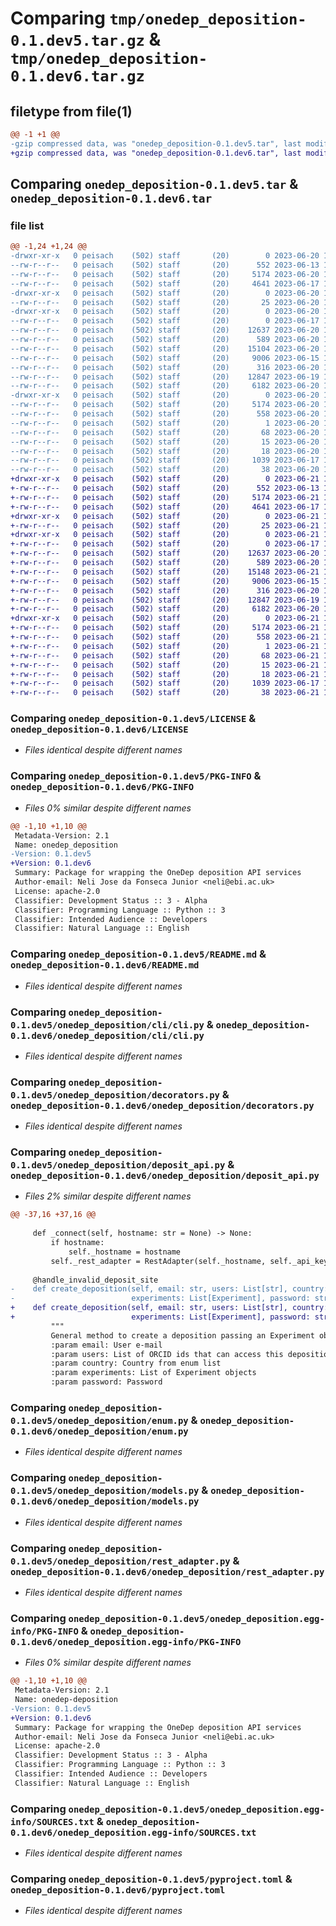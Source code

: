 # Comparing `tmp/onedep_deposition-0.1.dev5.tar.gz` & `tmp/onedep_deposition-0.1.dev6.tar.gz`

## filetype from file(1)

```diff
@@ -1 +1 @@
-gzip compressed data, was "onedep_deposition-0.1.dev5.tar", last modified: Tue Jun 20 13:28:07 2023, max compression
+gzip compressed data, was "onedep_deposition-0.1.dev6.tar", last modified: Wed Jun 21 13:40:39 2023, max compression
```

## Comparing `onedep_deposition-0.1.dev5.tar` & `onedep_deposition-0.1.dev6.tar`

### file list

```diff
@@ -1,24 +1,24 @@
-drwxr-xr-x   0 peisach    (502) staff       (20)        0 2023-06-20 13:28:07.659219 onedep_deposition-0.1.dev5/
--rw-r--r--   0 peisach    (502) staff       (20)      552 2023-06-13 13:04:02.000000 onedep_deposition-0.1.dev5/LICENSE
--rw-r--r--   0 peisach    (502) staff       (20)     5174 2023-06-20 13:28:07.658846 onedep_deposition-0.1.dev5/PKG-INFO
--rw-r--r--   0 peisach    (502) staff       (20)     4641 2023-06-17 15:30:45.000000 onedep_deposition-0.1.dev5/README.md
-drwxr-xr-x   0 peisach    (502) staff       (20)        0 2023-06-20 13:28:07.654933 onedep_deposition-0.1.dev5/onedep_deposition/
--rw-r--r--   0 peisach    (502) staff       (20)       25 2023-06-20 13:27:41.000000 onedep_deposition-0.1.dev5/onedep_deposition/__init__.py
-drwxr-xr-x   0 peisach    (502) staff       (20)        0 2023-06-20 13:28:07.658105 onedep_deposition-0.1.dev5/onedep_deposition/cli/
--rw-r--r--   0 peisach    (502) staff       (20)        0 2023-06-17 17:42:03.000000 onedep_deposition-0.1.dev5/onedep_deposition/cli/__init__.py
--rw-r--r--   0 peisach    (502) staff       (20)    12637 2023-06-20 13:27:14.000000 onedep_deposition-0.1.dev5/onedep_deposition/cli/cli.py
--rw-r--r--   0 peisach    (502) staff       (20)      589 2023-06-20 13:27:14.000000 onedep_deposition-0.1.dev5/onedep_deposition/decorators.py
--rw-r--r--   0 peisach    (502) staff       (20)    15104 2023-06-20 13:27:14.000000 onedep_deposition-0.1.dev5/onedep_deposition/deposit_api.py
--rw-r--r--   0 peisach    (502) staff       (20)     9006 2023-06-15 13:32:19.000000 onedep_deposition-0.1.dev5/onedep_deposition/enum.py
--rw-r--r--   0 peisach    (502) staff       (20)      316 2023-06-20 13:27:14.000000 onedep_deposition-0.1.dev5/onedep_deposition/exceptions.py
--rw-r--r--   0 peisach    (502) staff       (20)    12847 2023-06-19 17:09:13.000000 onedep_deposition-0.1.dev5/onedep_deposition/models.py
--rw-r--r--   0 peisach    (502) staff       (20)     6182 2023-06-20 13:27:14.000000 onedep_deposition-0.1.dev5/onedep_deposition/rest_adapter.py
-drwxr-xr-x   0 peisach    (502) staff       (20)        0 2023-06-20 13:28:07.657434 onedep_deposition-0.1.dev5/onedep_deposition.egg-info/
--rw-r--r--   0 peisach    (502) staff       (20)     5174 2023-06-20 13:28:07.000000 onedep_deposition-0.1.dev5/onedep_deposition.egg-info/PKG-INFO
--rw-r--r--   0 peisach    (502) staff       (20)      558 2023-06-20 13:28:07.000000 onedep_deposition-0.1.dev5/onedep_deposition.egg-info/SOURCES.txt
--rw-r--r--   0 peisach    (502) staff       (20)        1 2023-06-20 13:28:07.000000 onedep_deposition-0.1.dev5/onedep_deposition.egg-info/dependency_links.txt
--rw-r--r--   0 peisach    (502) staff       (20)       68 2023-06-20 13:28:07.000000 onedep_deposition-0.1.dev5/onedep_deposition.egg-info/entry_points.txt
--rw-r--r--   0 peisach    (502) staff       (20)       15 2023-06-20 13:28:07.000000 onedep_deposition-0.1.dev5/onedep_deposition.egg-info/requires.txt
--rw-r--r--   0 peisach    (502) staff       (20)       18 2023-06-20 13:28:07.000000 onedep_deposition-0.1.dev5/onedep_deposition.egg-info/top_level.txt
--rw-r--r--   0 peisach    (502) staff       (20)     1039 2023-06-17 17:50:36.000000 onedep_deposition-0.1.dev5/pyproject.toml
--rw-r--r--   0 peisach    (502) staff       (20)       38 2023-06-20 13:28:07.659317 onedep_deposition-0.1.dev5/setup.cfg
+drwxr-xr-x   0 peisach    (502) staff       (20)        0 2023-06-21 13:40:39.906260 onedep_deposition-0.1.dev6/
+-rw-r--r--   0 peisach    (502) staff       (20)      552 2023-06-13 13:04:02.000000 onedep_deposition-0.1.dev6/LICENSE
+-rw-r--r--   0 peisach    (502) staff       (20)     5174 2023-06-21 13:40:39.905965 onedep_deposition-0.1.dev6/PKG-INFO
+-rw-r--r--   0 peisach    (502) staff       (20)     4641 2023-06-17 15:30:45.000000 onedep_deposition-0.1.dev6/README.md
+drwxr-xr-x   0 peisach    (502) staff       (20)        0 2023-06-21 13:40:39.902060 onedep_deposition-0.1.dev6/onedep_deposition/
+-rw-r--r--   0 peisach    (502) staff       (20)       25 2023-06-21 13:40:22.000000 onedep_deposition-0.1.dev6/onedep_deposition/__init__.py
+drwxr-xr-x   0 peisach    (502) staff       (20)        0 2023-06-21 13:40:39.905135 onedep_deposition-0.1.dev6/onedep_deposition/cli/
+-rw-r--r--   0 peisach    (502) staff       (20)        0 2023-06-17 17:42:03.000000 onedep_deposition-0.1.dev6/onedep_deposition/cli/__init__.py
+-rw-r--r--   0 peisach    (502) staff       (20)    12637 2023-06-20 13:27:14.000000 onedep_deposition-0.1.dev6/onedep_deposition/cli/cli.py
+-rw-r--r--   0 peisach    (502) staff       (20)      589 2023-06-20 13:27:14.000000 onedep_deposition-0.1.dev6/onedep_deposition/decorators.py
+-rw-r--r--   0 peisach    (502) staff       (20)    15148 2023-06-21 13:40:11.000000 onedep_deposition-0.1.dev6/onedep_deposition/deposit_api.py
+-rw-r--r--   0 peisach    (502) staff       (20)     9006 2023-06-15 13:32:19.000000 onedep_deposition-0.1.dev6/onedep_deposition/enum.py
+-rw-r--r--   0 peisach    (502) staff       (20)      316 2023-06-20 13:27:14.000000 onedep_deposition-0.1.dev6/onedep_deposition/exceptions.py
+-rw-r--r--   0 peisach    (502) staff       (20)    12847 2023-06-19 17:09:13.000000 onedep_deposition-0.1.dev6/onedep_deposition/models.py
+-rw-r--r--   0 peisach    (502) staff       (20)     6182 2023-06-20 13:27:14.000000 onedep_deposition-0.1.dev6/onedep_deposition/rest_adapter.py
+drwxr-xr-x   0 peisach    (502) staff       (20)        0 2023-06-21 13:40:39.904502 onedep_deposition-0.1.dev6/onedep_deposition.egg-info/
+-rw-r--r--   0 peisach    (502) staff       (20)     5174 2023-06-21 13:40:39.000000 onedep_deposition-0.1.dev6/onedep_deposition.egg-info/PKG-INFO
+-rw-r--r--   0 peisach    (502) staff       (20)      558 2023-06-21 13:40:39.000000 onedep_deposition-0.1.dev6/onedep_deposition.egg-info/SOURCES.txt
+-rw-r--r--   0 peisach    (502) staff       (20)        1 2023-06-21 13:40:39.000000 onedep_deposition-0.1.dev6/onedep_deposition.egg-info/dependency_links.txt
+-rw-r--r--   0 peisach    (502) staff       (20)       68 2023-06-21 13:40:39.000000 onedep_deposition-0.1.dev6/onedep_deposition.egg-info/entry_points.txt
+-rw-r--r--   0 peisach    (502) staff       (20)       15 2023-06-21 13:40:39.000000 onedep_deposition-0.1.dev6/onedep_deposition.egg-info/requires.txt
+-rw-r--r--   0 peisach    (502) staff       (20)       18 2023-06-21 13:40:39.000000 onedep_deposition-0.1.dev6/onedep_deposition.egg-info/top_level.txt
+-rw-r--r--   0 peisach    (502) staff       (20)     1039 2023-06-17 17:50:36.000000 onedep_deposition-0.1.dev6/pyproject.toml
+-rw-r--r--   0 peisach    (502) staff       (20)       38 2023-06-21 13:40:39.906349 onedep_deposition-0.1.dev6/setup.cfg
```

### Comparing `onedep_deposition-0.1.dev5/LICENSE` & `onedep_deposition-0.1.dev6/LICENSE`

 * *Files identical despite different names*

### Comparing `onedep_deposition-0.1.dev5/PKG-INFO` & `onedep_deposition-0.1.dev6/PKG-INFO`

 * *Files 0% similar despite different names*

```diff
@@ -1,10 +1,10 @@
 Metadata-Version: 2.1
 Name: onedep_deposition
-Version: 0.1.dev5
+Version: 0.1.dev6
 Summary: Package for wrapping the OneDep deposition API services
 Author-email: Neli Jose da Fonseca Junior <neli@ebi.ac.uk>
 License: apache-2.0
 Classifier: Development Status :: 3 - Alpha
 Classifier: Programming Language :: Python :: 3
 Classifier: Intended Audience :: Developers
 Classifier: Natural Language :: English
```

### Comparing `onedep_deposition-0.1.dev5/README.md` & `onedep_deposition-0.1.dev6/README.md`

 * *Files identical despite different names*

### Comparing `onedep_deposition-0.1.dev5/onedep_deposition/cli/cli.py` & `onedep_deposition-0.1.dev6/onedep_deposition/cli/cli.py`

 * *Files identical despite different names*

### Comparing `onedep_deposition-0.1.dev5/onedep_deposition/decorators.py` & `onedep_deposition-0.1.dev6/onedep_deposition/decorators.py`

 * *Files identical despite different names*

### Comparing `onedep_deposition-0.1.dev5/onedep_deposition/deposit_api.py` & `onedep_deposition-0.1.dev6/onedep_deposition/deposit_api.py`

 * *Files 2% similar despite different names*

```diff
@@ -37,16 +37,16 @@
 
     def _connect(self, hostname: str = None) -> None:
         if hostname:
             self._hostname = hostname
         self._rest_adapter = RestAdapter(self._hostname, self._api_key, self._version, self._ssl_verify, self._logger)
 
     @handle_invalid_deposit_site
-    def create_deposition(self, email: str, users: List[str], country: Country,
-                          experiments: List[Experiment], password: str = "") -> Deposit:
+    def create_deposition(self, email: str, users: List[str], country: Country, # pylint: disable=unused-argument
+                          experiments: List[Experiment], password: str = "", **kwargs) -> Deposit:
         """
         General method to create a deposition passing an Experiment object
         :param email: User e-mail
         :param users: List of ORCID ids that can access this deposition
         :param country: Country from enum list
         :param experiments: List of Experiment objects
         :param password: Password
```

### Comparing `onedep_deposition-0.1.dev5/onedep_deposition/enum.py` & `onedep_deposition-0.1.dev6/onedep_deposition/enum.py`

 * *Files identical despite different names*

### Comparing `onedep_deposition-0.1.dev5/onedep_deposition/models.py` & `onedep_deposition-0.1.dev6/onedep_deposition/models.py`

 * *Files identical despite different names*

### Comparing `onedep_deposition-0.1.dev5/onedep_deposition/rest_adapter.py` & `onedep_deposition-0.1.dev6/onedep_deposition/rest_adapter.py`

 * *Files identical despite different names*

### Comparing `onedep_deposition-0.1.dev5/onedep_deposition.egg-info/PKG-INFO` & `onedep_deposition-0.1.dev6/onedep_deposition.egg-info/PKG-INFO`

 * *Files 0% similar despite different names*

```diff
@@ -1,10 +1,10 @@
 Metadata-Version: 2.1
 Name: onedep-deposition
-Version: 0.1.dev5
+Version: 0.1.dev6
 Summary: Package for wrapping the OneDep deposition API services
 Author-email: Neli Jose da Fonseca Junior <neli@ebi.ac.uk>
 License: apache-2.0
 Classifier: Development Status :: 3 - Alpha
 Classifier: Programming Language :: Python :: 3
 Classifier: Intended Audience :: Developers
 Classifier: Natural Language :: English
```

### Comparing `onedep_deposition-0.1.dev5/onedep_deposition.egg-info/SOURCES.txt` & `onedep_deposition-0.1.dev6/onedep_deposition.egg-info/SOURCES.txt`

 * *Files identical despite different names*

### Comparing `onedep_deposition-0.1.dev5/pyproject.toml` & `onedep_deposition-0.1.dev6/pyproject.toml`

 * *Files identical despite different names*

